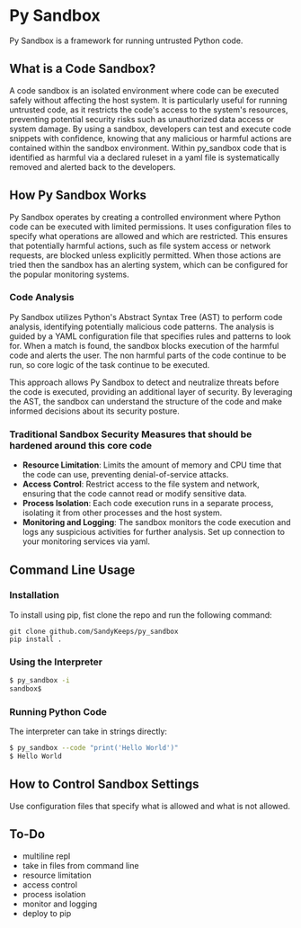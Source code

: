 # Py Sandbox
Py Sandbox is a framework for running untrusted Python code. 

## What is a Code Sandbox?

A code sandbox is an isolated environment where code can be executed safely without affecting the host system. It is particularly useful for running untrusted code, as it restricts the code's access to the system's resources, preventing potential security risks such as unauthorized data access or system damage. By using a sandbox, developers can test and execute code snippets with confidence, knowing that any malicious or harmful actions are contained within the sandbox environment. Within py_sandbox code that is identified as harmful via a declared ruleset in a yaml file is systematically removed and alerted back to the developers. 

## How Py Sandbox Works

Py Sandbox operates by creating a controlled environment where Python code can be executed with limited permissions. It uses configuration files to specify what operations are allowed and which are restricted. This ensures that potentially harmful actions, such as file system access or network requests, are blocked unless explicitly permitted. When those actions are tried then the sandbox has an alerting system, which can be configured for the popular monitoring systems. 


### Code Analysis

Py Sandbox utilizes Python's Abstract Syntax Tree (AST) to perform code analysis, identifying potentially malicious code patterns. The analysis is guided by a YAML configuration file that specifies rules and patterns to look for. When a match is found, the sandbox blocks execution of the harmful code and alerts the user. The non harmful parts of the code continue to be run, so core logic of the task continue to be executed.

This approach allows Py Sandbox to detect and neutralize threats before the code is executed, providing an additional layer of security. By leveraging the AST, the sandbox can understand the structure of the code and make informed decisions about its security posture.

### Traditional Sandbox Security Measures that should be hardened around this core code

- **Resource Limitation**: Limits the amount of memory and CPU time that the code can use, preventing denial-of-service attacks.
- **Access Control**: Restrict access to the file system and network, ensuring that the code cannot read or modify sensitive data.
- **Process Isolation**: Each code execution runs in a separate process, isolating it from other processes and the host system.
- **Monitoring and Logging**: The sandbox monitors the code execution and logs any suspicious activities for further analysis. Set up connection to your monitoring services via yaml.

## Command Line Usage
### Installation

To install using pip, fist clone the repo and run the following command:
```
git clone github.com/SandyKeeps/py_sandbox
pip install .
```
### Using the Interpreter
```bash
$ py_sandbox -i
sandbox$ 
```
### Running Python Code

The interpreter can take in strings directly:
```bash
$ py_sandbox --code "print('Hello World')"
$ Hello World
```

## How to Control Sandbox Settings
Use configuration files that specify what is allowed and what is not allowed.


## To-Do
- multiline repl
- take in files from command line
- resource limitation
- access control
- process isolation
- monitor and logging
- deploy to pip 
